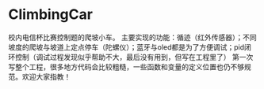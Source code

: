 # ClimbingCar
校内电信杯比赛控制题的爬坡小车。
主要实现的功能：循迹（红外传感器）；不同坡度的爬坡与坡道上定点停车（陀螺仪）；蓝牙与oled都是为了方便调试；pid闭环控制（调试过程发现似乎帮助不大，最后没有用到，但写在工程里了）
第一次写整个工程，很多地方代码会比较粗糙，一些函数和变量的定义位置也仍不够规范。欢迎大家指教！
